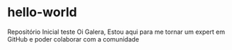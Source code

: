 # hello-world
Repositório Inicial teste
Oi Galera,
Estou aqui para me tornar um expert em GitHub e poder colaborar com a comunidade
